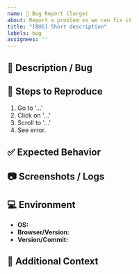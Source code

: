 ```yaml
---
name: 🐛 Bug Report (large)
about: Report a problem so we can fix it
title: "[BUG] Short description"
labels: bug
assignees: ''
---
```


## 📝 Description / Bug
<!-- Clearly describe what happened. -->

## 🔁 Steps to Reproduce
1. Go to '...'
2. Click on '...'
3. Scroll to '...'
4. See error.

## ✅ Expected Behavior
<!-- What should have happened instead? -->

## 📷 Screenshots / Logs
<!-- If possible, attach screenshots or relevant log output. -->

## 💻 Environment
- **OS:**
- **Browser/Version:**
- **Version/Commit:**

## 📎 Additional Context
<!-- Any other information that might help -->
